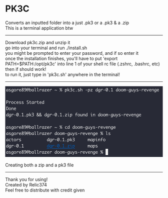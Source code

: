 # PK3C
Converts an inputted folder into a just .pk3 or a .pk3 & a .zip<br>
This is a terminal application btw

<hr>

Download pk3c.zip and unzip it<br>
go into your terminal and run ./install.sh<br>
you might be prompted to enter your password, and if so enter it<br>
once the installation finishes, you'll have to put 'export PATH=$PATH:/opt/pk3c' into line 1 of your shell rc file (.zshrc, .bashrc, etc)<br>
then if should work!<br>
to run it, just type in 'pk3c.sh' anywhere in the terminal!<br>

<hr>

![Image](pk3c.png)
<p><span style="font-size=25px;">Creating both a zip <bold>and</bold> a pk3 file</span></p>

<hr>

Thank you for using!<br>
Created by Relic374<br>
Feel free to distribute with credit given<br>
